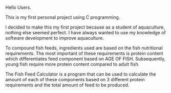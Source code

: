 Hello Users.

This is my first personal project using C programming.

I decided to make this my first project because as a student of aquaculture, nothing else seemed perfect. I have always wanted to use my knowledge of software development to improve aquaculture.

To compound fish feeds, ingredients used are based on the fish nutritional requirements. The most important of these requirements is protein content which differentiates feed component based on AGE OF FISH. Subsequently, young fish require more protein content compared to adult fish.


The Fish Feed Calculator is a program that can be used to calculate the amount of each of these components based on 3 different protein requirements and the total amount of feed to be produced.

